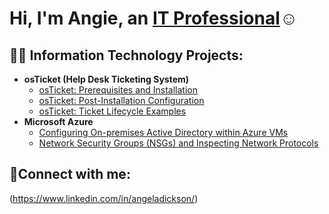<h1>Hi, I'm Angie, an <a href="https://linkedin.com/in/angeladickson">IT Professional</a>☺</h1>

<h2>👨‍💻 Information Technology Projects:</h2>

- <b>osTicket (Help Desk Ticketing System)</b>
  - [osTicket: Prerequisites and Installation](https://github.com/angiedickson24/osticket-prereqs)
  - [osTicket: Post-Installation Configuration](https://github.com/angiedickson24/post-install-config)
  - [osTicket: Ticket Lifecycle Examples](https://github.com/angiedckson24/ticket-lifecycle)
- <b>Microsoft Azure</b>
  - [Configuring On-premises Active Directory within Azure VMs](https://github.com/angiedickson24/configure-ad)
  - [Network Security Groups (NSGs) and Inspecting Network Protocols](https://github.com/angiedickson24/azure-network-protocols)

<h2>🤳Connect with me:</h2>

(https://www.linkedin.com/in/angeladickson/)


